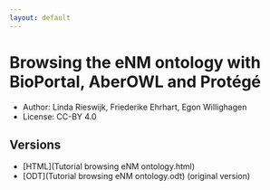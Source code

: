 ```yaml
---
layout: default
---
```


# Browsing the eNM ontology with BioPortal, AberOWL and Protégé

* Author: Linda Rieswijk, Friederike Ehrhart, Egon Willighagen
* License: CC-BY 4.0

## Versions

* [HTML](Tutorial browsing eNM ontology.html)
* [ODT](Tutorial browsing eNM ontology.odt) (original version)
